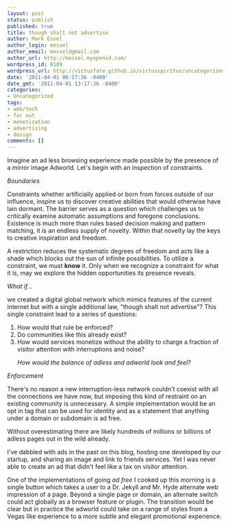 ```yaml
---
layout: post
status: publish
published: true
title: though shalt not advertise
author: Mark Essel
author_login: messel
author_email: messel@gmail.com
author_url: http://messel.myopenid.com/
wordpress_id: 8189
wordpress_url: http://victusfate.github.io/victusspiritus/uncategorized/2011/04/01/though-shalt-not-advertise/
date: '2011-04-01 06:17:36 -0400'
date_gmt: '2011-04-01 13:17:36 -0400'
categories:
- Uncategorized
tags:
- web/tech
- far out
- monetization
- advertising
- design
comments: []
---
```

<p>Imagine an ad less browsing experience made possible by the presence of a mirror image Adworld. Let's begin with an inspection of constraints.</p>
<p><I>Boundaries</I></p>
<p>Constraints whether artificially applied or born from forces outside of our influence, inspire us to discover creative abilities that would otherwise have lain dormant. The barrier serves as a question which challenges us to critically examine automatic assumptions and foregone conclusions. Existence is much more than rules based decision making and pattern matching, it is an endless supply of novelty. Within that novelty lay the keys to creative inspiration and freedom.</p>
<p>A restriction reduces the systematic degrees of freedom and acts like a shade which blocks out the sun of infinite possibilities. To utilize a constraint, we must <b>know</b> it. Only when we recognize a constraint for what it is, may we explore the hidden opportunities its presence reveals.</p>
<p><I>What if...</I></p>
<p>we created a digital global network which mimics features of the current internet but with a single additional law, "though shalt not advertise"? This single constraint lead to a series of questions:</p>
<ol>
<li>How would that rule be enforced? </li>
<li>Do communities like this already exist? </li>
<li>How would services monetize without the ability to charge a fraction of visitor attention with interruptions and noise? </li>
<p><I>How would the balance of adless and adworld look and feel?</I>
</ol>
<p><I>Enforcement</I></p>
<p>There's no reason a new interruption-less network couldn't coexist with all the connections we have now, but imposing this kind of restraint on an existing community is unnecessary. A simple implementation would be an opt in tag that can be used for identity and as a statement that anything under a domain or subdomain is ad free. </p>
<p>Without overestimating there are likely hundreds of millions or billions of adless pages out in the wild already.</p>
<p>I've dabbled with ads in the past on this blog, hosting one developed by our startup, and sharing an image and link to friends services. Yet I was never able to create an ad that didn't feel like a tax on visitor attention. </p>
<p>One of the implementations of going <I>ad free</I> I cooked up this morning is a single button which takes a user to a Dr. Jekyll and Mr. Hyde alternate web impression of a page. Beyond a single page or domain, an alternate switch could act globally as a browser feature or plugin. The transition would be clear but in practice the adworld could take on a range of styles from a Vegas like experience to a more subtle and elegant promotional experience.</p>

